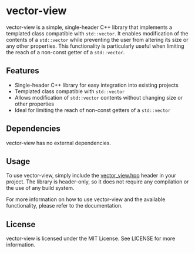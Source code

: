 # vector-view

vector-view is a simple, single-header C++ library that implements a templated class compatible with `std::vector`. It enables modification of the contents of a `std::vector` while preventing the user from altering its size or any other properties. This functionality is particularly useful when limiting the reach of a non-const getter of a `std::vector`.

## Features

- Single-header C++ library for easy integration into existing projects
- Templated class compatible with `std::vector`
- Allows modification of `std::vector` contents without changing size or other properties
- Ideal for limiting the reach of non-const getters of a `std::vector`

## Dependencies

vector-view has no external dependencies.

## Usage

To use vector-view, simply include the [vector_view.hpp](https://github.com/ismawno/vector-viewutils/vector-view.hpp) header in your project. The library is header-only, so it does not require any compilation or the use of any build system.

For more information on how to use vector-view and the available functionality, please refer to the documentation.

## License

vector-view is licensed under the MIT License. See LICENSE for more information.
